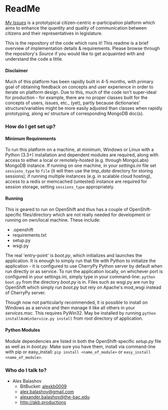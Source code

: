 # ReadMe #

[_My Issues_](https://myissues.us) is a prototypical citizen-centric e-participation platform which aims to enhance the quantity and quality of communication between citizens and their representatives in legislature.

This is the repository of the code which runs it! This readme is a brief overview of implementation details & requirements. Please browse through the repository's _Source_ if you would like to get acquainted with and understand the code a little.

#### Disclaimer ####

Much of this platform has been rapidly built in 4-5 months, with primary goal of obtaining feedback on concepts and user experience in order to iterate on platform design. Due to this, much of the code isn't super-ideal for production - for example, there are no proper classes built for the concepts of users, issues, etc., (yet), partly because dictionaries' structure/variables might be more easily adjusted than classes when rapidly prototyping, along w/ structure of corresponding MongoDB doc(s).


### How do I get set up? ###

#### Minimum Requirements ####

To run this platform on a machine, at minimum, Windows or Linux with a Python (3.3+) installation and dependent modules are required, along with access to either a local or remotely-hosted (e.g. through MongoLabs) MongoDB instance. If running on one machine, in your _settings.ini_ file set `sessions_type` to `file` (it will then use the _tmp_data_ directory for storing sessions); if running multiple instances (e.g. in scalable cloud hosting), access to a redis or memcached (untested) instance are required for session storage, setting `sessions_type` appropriately. 

#### Running ####

This is geared to run on OpenShift and thus has a couple of OpenShift-specific files/directory which are not really needed for development  or running on own/local machine. These include:

* .openshift
* requirements.txt
* setup.py
* wsgi.py

The real 'entry-point' is _boot.py_, which initializes and launches the application. It is enough to simply run that file with Python to initialize the application - it is configured to use CherryPy Python server by default when run directly or as service. To run the application locally, on whichever port is configured in your settings.ini, simply type in your command-line: `python boot.py` from the directory _boot.py_ is in. Files such as wsgi.py are run by OpenShift which simply run _boot.py_ but rely on Apache's mod_wsgi instead of CherryPy server.

Though now not particularly recommended, it is possible to install on Windows as a service and then manage it like all others in your _services.msc_. This requires PyWin32. May be installed by running `python installAsWinService.py install` from root directory of application.

#### Python Modules ####

Module dependencies are listed in both the OpenShift-specific _setup.py_ file as well as in _boot.py_. Make sure you have them, install via command-line with pip or easy_install: `pip install <name_of_module>` or `easy_install <name_of_module>`.


### Who do I talk to? ###

* Alex Balashov
    * BitBucket: [alexkb0009](https://bitbucket.org/alexkb0009)
    * alex.balashov@gmail.com
    * alexander.balashov@the-bac.edu
    * http://akb.productions